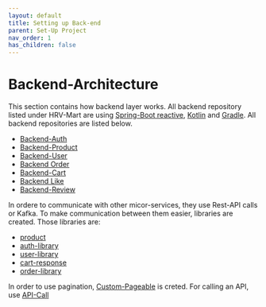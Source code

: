 ```yaml
---
layout: default
title: Setting up Back-end
parent: Set-Up Project
nav_order: 1
has_children: false
---
```


# Backend-Architecture

This section contains how backend layer works. All backend repository listed under HRV-Mart are using [Spring-Boot reactive](https://spring.io/reactive), [Kotlin](https://kotlinlang.org/) and [Gradle](https://gradle.org/).
All backend repositories are listed below.

- [Backend-Auth](https://github.com/HRV-Mart/Backend-Auth)
- [Backend-Product](https://github.com/HRV-Mart/Backend-Product)
- [Backend-User](https://github.com/HRV-Mart/Backend-User)
- [Backend Order](https://github.com/HRV-Mart/Backend-Order)
- [Backend-Cart](https://github.com/HRV-Mart/Backend-Cart)
- [Backend Like](https://github.com/HRV-Mart/Backend-Like)
- [Backend-Review](https://github.com/HRV-Mart/Backend-Review)

In ordere to communicate with other micor-services, they use Rest-API calls or Kafka. To make communication between them easier, libraries are created. 
Those libraries are:

- [product](https://github.com/HRV-Mart/product)
- [auth-library](https://github.com/HRV-Mart/auth-library)
- [user-library](https://github.com/HRV-Mart/user-library)
- [cart-response](https://github.com/HRV-Mart/cart-response)
- [order-library](https://github.com/HRV-Mart/order-library)

In order to use pagination, [Custom-Pageable](https://github.com/HRV-Mart/Custom-Pageable) is creted.
For calling an API, use [API-Call](https://github.com/HRV-Mart/API-Call)
